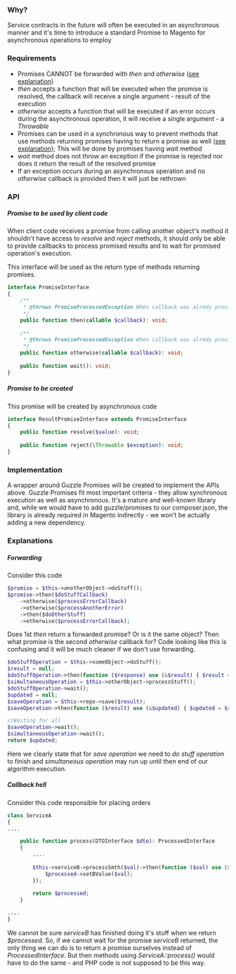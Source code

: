 ### Why?
Service contracts in the future will often be executed in an asynchronous manner
and it's time to introduce a standard Promise to Magento for asynchronous operations to employ
### Requirements
* Promises CANNOT be forwarded with _then_ and _otherwise_ ([see explanation](#forwarding))
* _then_ accepts a function that will be executed when the promise is resolved, the callback will
receive a single argument - result of the execution
* _otherwise_ accepts a function that will be executed if an error occurs during the asynchronous
operation, it will receive a single argument - a _Throwable_
* Promises can be used in a synchronous way to prevent methods that use methods returning promises
having to return a promise as well ([see explanation](#callback-hell)); This will be done by promises having _wait_ method
* _wait_ method does not throw an exception if the promise is rejected
nor does it return the result of the resolved promise
* If an exception occurs during an asynchronous operation and no _otherwise_ callback is
provided then it will just be rethrown
### API
##### Promise to be used by client code
When client code receives a promise from calling another object's method
it shouldn't have access to _resolve_ and _reject_ methods, it should only be able to
provide callbacks to process promised results and to wait for promised operation's execution.
 
This interface will be used as the return type of methods returning promises.
```php
interface PromiseInterface
{
    /**
     * @throws PromiseProcessedException When callback was alredy provided.
     */
    public function then(callable $callback): void;
    
    /**
     * @throws PromiseProcessedException When callback was alredy provided.
     */
    public function otherwise(callable $callback): void;
    
    public function wait(): void;
}
```
##### Promise to be created
This promise will be created by asynchronous code
```php
interface ResultPromiseInterface extends PromiseInterface
{
    public function resolve($value): void;
    
    public function reject(\Throwable $exception): void;
}
```

### Implementation
A wrapper around Guzzle Promises will be created to implement the APIs above. Guzzle Promises fit
most important criteria - they allow synchronous execution as well as asynchronous. It's a mature
and well-known library and, while we would have to add guzzle/promises to our composer.json,
the library is already required in Magento indirectly - we won't be actually adding a new dependency.
### Explanations
##### Forwarding
Consider this code
```php
$promise = $this->anotherObject->doStuff();
$promise->then($doStuffCallback)
    ->otherwise($processErrorCallback)
    ->otherwise($processAnotherError)
    ->then($doOtherStuff)
    ->otherwise($processErrorCallback);
```
Does 1st _then_ return a forwarded promise? Or is it the same object?
Then what promise is the second _otherwise_ callback for?
Code looking like this is confusing and it will be much cleaner if we don't use forwarding.
```php
$doStuffOperation = $this->someObject->doStuff();
$result = null;
$doStuffOperation->then(function ($response) use (&$result) { $result = $response; });
$simultaneousOperation = $this->otherObject->processStuff();
$doStuffOperation->wait();
$updated = null;
$saveOperation = $this->repo->save($result);
$saveOperation->then(function ($result) use (&$updated) { $updated = $result; });

//Waiting for all
$saveOperation->wait();
$simultaneousOperation->wait();
return $updated;
```
Here we clearly state that for _save operation_ we need to _do stuff operation_ to finish
and _simultaneous operation_ may run up until then end of our algorithm execution.
 
 
##### Callback hell
Consider this code responsible for placing orders
```php
class ServiceA
{
....

    public function process(DTOInterface $dto): ProcessedInterface
    {
        ....
        
        $this->serviceB->processSmth($val)->then(function ($val) use ($processed) {
            $processed->setBValue($val);
        });
        
        return $processed;
    }

....
}
```
We cannot be sure _serviceB_ has finished doing it's stuff when we return _$processed_.
So, if we cannot wait for the promise _serviceB_ returned, the only thing we can do
is to return a promise ourselves instead of _ProcessedInterface_. But then methods using
_ServiceA::process()_ would have to do the same - and PHP code is not supposed to be this way.
